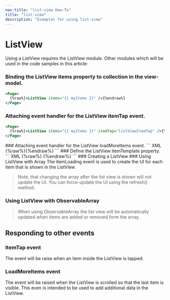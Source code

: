 ```yaml
---
nav-title: "list-view How-To"
title: "list-view"
description: "Examples for using list-view"
---
```

# ListView
Using a ListView requires the ListView module.
<snippet id='article-require-listview-module'/>
Other modules which will be used in the code samples in this article:
<snippet id='article-require-modules'/>
### Binding the ListView items property to collection in the view-model.
``` XML
<Page>
  {%raw%}<ListView items="{{ myItems }}" />{%endraw%}
</Page>
```
### Attaching event handler for the ListView itemTap event.
``` XML
<Page>
  {%raw%}<ListView items="{{ myItems }}" itemTap="listViewItemTap" />{%endraw%}
</Page>
```
<snippet id='article-item-tap'/>
### Attaching event handler for the ListView loadMoreItems event.
``` XML
<Page>
 {%raw%}<ListView items="{{ myItems }}" loadMoreItems="listViewLoadMoreItems" />{%endraw%}
</Page>
```
<snippet id='article-load-items'>
### Define the ListView itemTemplate property.
``` XML
<Page>
 {%raw%}<ListView items="{{ myItems }}">
    <ListView.itemTemplate>
       <Label text="{{ title || 'Downloading...' }}" textWrap="true" class="title" />
    </ListView.itemTemplate>
 </ListView>{%endraw%}
</Page>
```
### Creating a ListView
<snippet id='article-create-listview'/>
### Using ListView with Array
The itemLoading event is used to create the UI for each item that is shown in the ListView.
<snippet id='article-listview-array'/>

> Note, that changing the array after the list view is shown will not update the UI.
You can force-update the UI using the refresh() method.
<snippet id='article-change-refresh-listview'/>

### Using ListView with ObservableArray
<snippet id='article-listview-observablearray'/>

> When using ObservableArray the list view will be automatically updated when items are added or removed form the array.
<snippet id='article-push-in-observablearray'/>

## Responding to other events
### ItemTap event
The event will be raise when an item inside the ListView is tapped.
<snippet id='article-itemtap-event'/>
### LoadMoreItems event
The event will be raised when the ListView is scrolled so that the last item is visible.
This even is intended to be used to add additional data in the ListView.
<snippet id='article-loadmoreitems-event'/>
